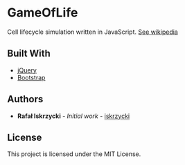 # GameOfLife

Cell lifecycle simulation written in JavaScript. [See wikipedia](https://en.wikipedia.org/wiki/Conway%27s_Game_of_Life)

## Built With

* [jQuery](https://jquery.com/)
* [Bootstrap](http://getbootstrap.com/)

## Authors

* **Rafał Iskrzycki** - *Initial work* - [iskrzycki](https://github.com/iskrzycki)

## License

This project is licensed under the MIT License.
